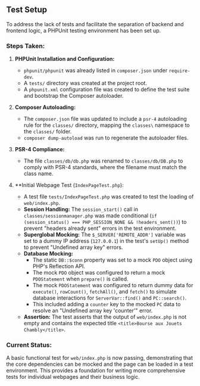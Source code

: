 ## Test Setup

To address the lack of tests and facilitate the separation of backend and frontend logic, a PHPUnit testing environment has been set up.

### Steps Taken:

1.  **PHPUnit Installation and Configuration:**
    *   `phpunit/phpunit` was already listed in `composer.json` under `require-dev`.
    *   A `tests/` directory was created at the project root.
    *   A `phpunit.xml` configuration file was created to define the test suite and bootstrap the Composer autoloader.

2.  **Composer Autoloading:**
    *   The `composer.json` file was updated to include a `psr-4` autoloading rule for the `classes/` directory, mapping the `classes\` namespace to the `classes/` folder.
    *   `composer dump-autoload` was run to regenerate the autoloader files.

3.  **PSR-4 Compliance:**
    *   The file `classes/db/db.php` was renamed to `classes/db/DB.php` to comply with PSR-4 standards, where the filename must match the class name.

4.  **Initial Webpage Test (`IndexPageTest.php`):
    *   A test file `tests/IndexPageTest.php` was created to test the loading of `web/index.php`.
    *   **Session Handling:** The `session_start()` call in `classes/sessionmanager.php` was made conditional (`if (session_status() === PHP_SESSION_NONE && !headers_sent())`) to prevent "headers already sent" errors in the test environment.
    *   **Superglobal Mocking:** The `$_SERVER['REMOTE_ADDR']` variable was set to a dummy IP address (`127.0.0.1`) in the test's `setUp()` method to prevent "Undefined array key" errors.
    *   **Database Mocking:**
        *   The static `DB::$conn` property was set to a mock `PDO` object using PHP's Reflection API.
        *   The mock `PDO` object was configured to return a mock `PDOStatement` when `prepare()` is called.
        *   The mock `PDOStatement` was configured to return dummy data for `execute()`, `rowCount()`, `fetchAll()`, and `fetch()` to simulate database interactions for `ServerVar::find()` and `PC::search()`.
        *   This included adding a `counter` key to the mocked `PC` data to resolve an "Undefined array key 'counter'" error.
    *   **Assertion:** The test asserts that the output of `web/index.php` is not empty and contains the expected title `<title>Bourse aux Jouets Chambly</title>`.

### Current Status:

A basic functional test for `web/index.php` is now passing, demonstrating that the core dependencies can be mocked and the page can be loaded in a test environment. This provides a foundation for writing more comprehensive tests for individual webpages and their business logic.
